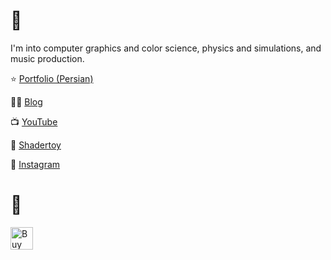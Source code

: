 # 👋

I'm into computer graphics and color science, physics and simulations, and music production.

⭐ [Portfolio (Persian)](https://hfarid.ir/)

✍🏻 [Blog](https://bean-mhm.github.io/)

📺 [YouTube](https://www.youtube.com/@bean_mhm)

🌌 [Shadertoy](https://www.shadertoy.com/user/beans_please)

📸 [Instagram](https://www.instagram.com/bean.mhm)

# 🍉

<a href='https://ko-fi.com/E1E81LFRKY' target='_blank'><img height='36' style='border:0px;height:36px;' src='https://storage.ko-fi.com/cdn/kofi2.png?v=6' border='0' alt='Buy Me a Coffee at ko-fi.com' /></a>
